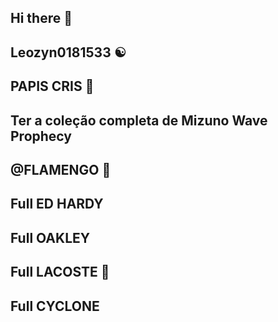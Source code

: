 ## Hi there 👋
## Leozyn0181533 ☯️
## PAPIS CRIS 🐐
## Ter a coleção completa de Mizuno Wave Prophecy
## @FLAMENGO 💍
## Full ED HARDY
## Full OAKLEY
## Full LACOSTE 🐊
## Full CYCLONE
